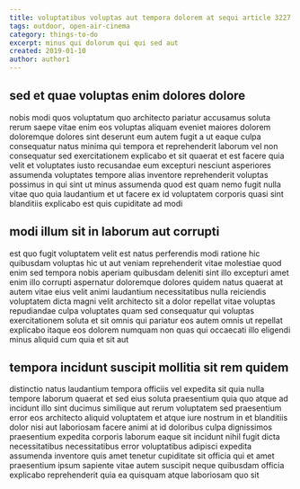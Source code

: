 ```yaml
---
title: voluptatibus voluptas aut tempora dolorem at sequi article 3227
tags: outdoor, open-air-cinema
category: things-to-do
excerpt: minus qui dolorum qui qui sed aut
created: 2019-01-10
author: author1
---
```


## sed et quae voluptas enim dolores dolore

nobis modi quos voluptatum quo architecto pariatur accusamus soluta rerum saepe vitae enim eos voluptas aliquam eveniet maiores dolorem doloremque dolores sint deserunt eum autem fugit a ut eaque culpa consequatur natus minima qui tempora et reprehenderit laborum vel non consequatur sed exercitationem explicabo et sit quaerat et est facere quia velit et voluptates iusto recusandae eum excepturi nesciunt asperiores assumenda voluptates tempore alias inventore reprehenderit voluptas possimus in qui sint ut minus assumenda quod est quam nemo fugit nulla vitae quo quia laudantium et ut facere ex id voluptatem corporis quasi sint blanditiis explicabo est quis cupiditate ad modi

## modi illum sit in laborum aut corrupti

est quo fugit voluptatem velit est natus perferendis modi ratione hic quibusdam voluptas hic ut aut veniam reprehenderit vitae molestiae quod enim sed tempora nobis aperiam quibusdam deleniti sint illo excepturi amet enim illo corrupti aspernatur doloremque dolores quidem natus quaerat at autem vitae eius velit animi laudantium necessitatibus nulla reiciendis voluptatem dicta magni velit architecto sit a dolor repellat vitae voluptas repudiandae culpa voluptates quam sed consequatur qui voluptas exercitationem soluta et sit omnis qui pariatur eos autem omnis ut repellat explicabo itaque eos dolorem numquam non quas qui occaecati illo eligendi minus aliquid cum quia et sit aut

## tempora incidunt suscipit mollitia sit rem quidem

distinctio natus laudantium tempora officiis vel expedita sit quia nulla tempore laborum quaerat et sed eius soluta praesentium quia quo atque ad incidunt illo sint ducimus similique aut rerum voluptatem sed praesentium error eos architecto aliquid voluptatem et atque iure nostrum in et blanditiis dolor nisi aut laboriosam facere animi at id doloribus culpa dignissimos praesentium expedita corporis laborum eaque sit incidunt nihil fugit dicta necessitatibus necessitatibus error voluptatibus adipisci expedita assumenda inventore quis amet tenetur cupiditate sit officia qui et amet praesentium ipsum sapiente vitae autem suscipit neque quibusdam officia explicabo reprehenderit quia ea quisquam atque laboriosam quo sit
